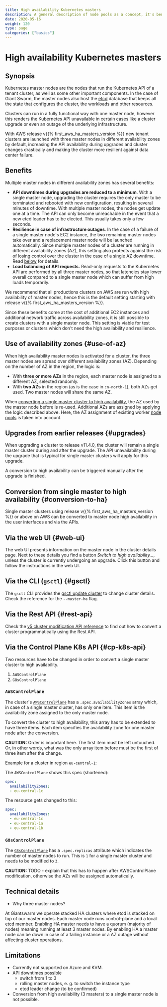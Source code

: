 ```yaml
---
title: High availability Kubernetes masters
description: A general description of node pools as a concept, it's benefits, and some details you should be aware of.
date: 2020-05-16
weight: 120
type: page
categories: ["basics"]
---
```


# High availability Kubernetes masters

## Synopsis

Kubernetes master nodes are the nodes that run the Kubernetes API of a tenant cluster,
as well as some other important components. In the case of Giant Swarm, the master nodes
also host the [etcd](https://etcd.io/) database that keeps all the state that configures
the cluster, the workloads and other resources.

Clusters can run in a fully functional way with one master node, however this renders the
Kubernetes API unavailable in certain cases like a cluster upgrade or even an outage of
the underlying infrastructure.

With AWS release v{{% first_aws_ha_masters_version %}} new tenant clusters are launched
with three master nodes in different availability zones by default, increasing the API
availability during upgrades and cluster changes drastically and making the cluster more
resilient against data center failure.

## Benefits

Multiple master nodes in different availability zones has several benefits:

- **API downtimes during upgrades are reduced to a minimum**. With a single master node,
  upgrading the cluster requires the only master to be terminated and rebooted with new configuration, resulting in several minutes of downtime. With multiple master nodes, the nodes get update one at a time. The API can only become unreachable in the event that a new etcd leader has to be elected. This usually takes only a few seconds.
- **Resilience in case of infrastructure outages**. In the case of a failure of a single
  master node's EC2 instance, the two remaining master nodes take over and a replacement
  master node will be launched automatically. Since multiple master nodes of a cluster are running in different availability zones (AZ), this setting also protects against the risk of losing control over the cluster in the case of a single AZ downtime. Read [below](#use-of-az) for details.
- **Load balancing of API requests.** Read-only requests to the Kubernetes API are performed
  by all three master nodes, so that latencies stay lower overall compared to a single master
  node which can suffer from high loads temporarily.

We recommend that all productions clusters on AWS are run with high
availability of master nodes, hence this is the default setting starting with
release v{{% first_aws_ha_masters_version %}}.

Since these benefits come at the cost of additional EC2 instances and
additional network traffic across availability zones, it is still possible to
create clusters with a single master node. This setting is viable for test
purposes or clusters which don't need the high availability and resilience.

## Use of availability zones {#use-of-az}

When high availability master nodes is activated for a cluster, the three
master nodes are spread over different availability zones (AZ). Depending on
the number of AZ in the region, the logic is:

- With **three or more AZs** in the region, each master node is assigned to a different AZ, selected randomly.
- With **two AZs** in the region (as is the case in `cn-north-1`), both AZs get used. Two master nodes will share the same AZ.

When [converting a single master cluster to high availability](#conversion-to-ha),
the AZ used by the master node before is re-used. Additional AZs are assigned
by applying the logic described above. Here, the AZ assignment of existing
worker [node pools](/basic/nodepools/) is taken into account.

## Upgrades from earlier releases {#upgrades}

When upgrading a cluster to release v11.4.0, the cluster will remain a single
master cluster during and after the upgrade. The API unavailability during the
upgrade that is typical for single master clusters will apply for this upgrade.

A conversion to high availability can be triggered manually after the upgrade
is finished.

## Conversion from single master to high availability {#conversion-to-ha}

Single master clusters using release v{{% first_aws_ha_masters_version %}} or
above on AWS can be converted to master node high availability in the user
interfaces and via the APIs.

## Via the web UI {#web-ui}

The web UI presents information on the master node in the cluster details page.
Next to these details you find a button _Switch to high availability…_, unless
the cluster is currently undergoing an upgrade. Click this button and follow
the instructions in the web UI.

## Via the CLI (`gsctl`) {#gsctl}

The `gsctl` CLI provides the [gsctl update cluster](/reference/gsctl/update-cluster/) to change cluster details. Check the reference for the `--master-ha` flag.

## Via the Rest API {#rest-api}

Check the [v5 cluster modification API reference](/api/#operation/modifyClusterV5) to find out how to convert a cluster programmatically using the Rest API.

## Via the Control Plane K8s API {#cp-k8s-api}

Two resources have to be changed in order to convert a single master cluster
to high availability.

1. `AWSControlPlane`
2. `G8sControlPlane`

### `AWSControlPlane`

The cluster's [`AWSControlPlane`](/reference/cp-k8s-api/awscontrolplanes.infrastructure.giantswarm.io/)
has a `.spec.availabilityZones` array which, in case of a single master
cluster, has only one item. This item is the availability zone assigned to the
only master node.

To convert the cluster to high availability, this array has to be extended
to have three items. Each item specifies the availability zone for one master
node after the conversion.

**CAUTION:** Order is important here. The first item must be left untouched. Or, in other words, what was the only array item before must be the first of three item after the change.

Example for a cluster in region `eu-central-1`:

The `AWSControlPlane` shows this spec (shortened):

```yaml
spec:
  availabilityZones:
  - eu-central-1c
```

The resource gets changed to this:

```yaml
spec:
  availabilityZones:
  - eu-central-1c
  - eu-central-1a
  - eu-central-1b
```

### `G8sControlPlane`

The [`G8sControlPlane`](/reference/cp-k8s-api/g8scontrolplanes.infrastructure.giantswarm.io/)
has a `.spec.replicas` attribute which indicates the number of master nodes to
run. This is `1` for a single master cluster and needs to be modified to `3`.

**CAUTION:** TODO - explain that this has to happen after AWSControlPlane modification, otherwise the AZs will be assigned automatically.

## Technical details

- Why three master nodes?

At Giantswarm we operate stacked HA clusters where etcd is stacked on top of our master nodes.
Each master node runs control-plane and a local etcd member. Enabling HA master needs to have a quorum
(majority of nodes) meaning running at least 3 master nodes. By enabling HA a master node can be down
in case of a failing instance or a AZ outage without affecting cluster operations.

## Limitations

- Currently not supported on Azure and KVM.
- API downtimes possible
  - switch from 1 to 3
  - rolling master nodes, e. g. to switch the instance type
  - etcd leader change (to be confirmed)
- Conversion from high availability (3 masters) to a single master node is not possible.
